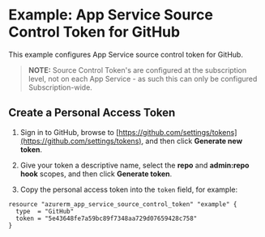 # Example: App Service Source Control Token for GitHub

This example configures App Service source control token for GitHub.

> **NOTE:** Source Control Token's are configured at the subscription level, not on each App Service - as such this can only be configured Subscription-wide.

## Create a Personal Access Token

1. Sign in to GitHub, browse to [https://github.com/settings/tokens](https://github.com/settings/tokens), and then click **Generate new token**.

2. Give your token a descriptive name, select the **repo** and **admin:repo hook** scopes, and then click **Generate token**.

3. Copy the personal access token into the `token` field, for example:

```hcl
resource "azurerm_app_service_source_control_token" "example" {
  type  = "GitHub"
  token = "5e43648fe7a59bc89f7348aa729d07659428c758"
}
```
